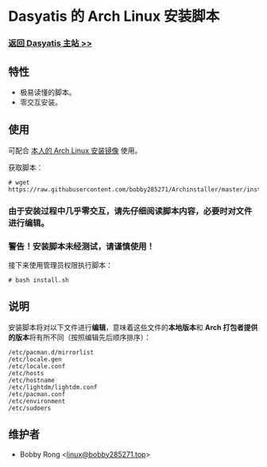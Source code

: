 # Dasyatis 的 Arch Linux 安装脚本

### [返回 Dasyatis 主站 >>](https://www.bobby285271.top/)

## 特性
* 极易读懂的脚本。
* 零交互安装。

## 使用
可配合 [本人的 Arch Linux 安装镜像](https://github.com/bobby285271/Archiso) 使用。

获取脚本：
```
# wget https://raw.githubusercontent.com/bobby285271/Archinstaller/master/install.sh
```

### 由于安装过程中几乎零交互，请先仔细阅读脚本内容，必要时对文件进行编辑。

### 警告！安装脚本未经测试，请谨慎使用！

接下来使用管理员权限执行脚本：
```
# bash install.sh
```

## 说明
安装脚本将对以下文件进行**编辑**，意味着这些文件的**本地版本**和 **Arch 打包者提供的版本**将有所不同（按照编辑先后顺序排序）：
```
/etc/pacman.d/mirrorlist
/etc/locale.gen
/etc/locale.conf
/etc/hosts
/etc/hostname
/etc/lightdm/lightdm.conf
/etc/pacman.conf
/etc/environment
/etc/sudoers
```

## 维护者
* Bobby Rong <[linux@bobby285271.top](mailto:linux@bobby285271.top)>
